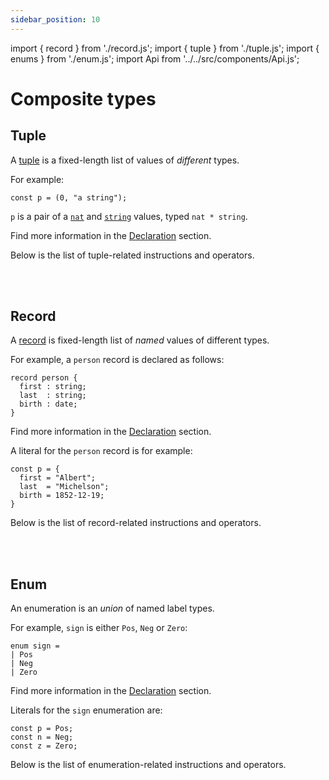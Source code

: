 ```yaml
---
sidebar_position: 10
---
```


import { record } from './record.js';
import { tuple } from './tuple.js';
import { enums } from './enum.js';
import Api from '../../src/components/Api.js';

# Composite types

## Tuple

A [tuple](/docs/reference/types#tuple) is a fixed-length list of values of *different* types.

For example:
```archetype
const p = (0, "a string");
```

`p` is a pair of a [`nat`](/docs/reference/types#nat) and [`string`](/docs/reference/types#string) values, typed `nat * string`.

Find more information in the [Declaration](/docs/reference/declarations/compositetypes#tuple) section.

Below is the list of tuple-related instructions and operators.

<Api title="Instructions" data={tuple.instructions} />
<br/>
<Api title="Operators" data={tuple.operators} />
<br/>

## Record

A [record](/docs/reference/types#record) is fixed-length list of *named* values of different types.

For example, a `person` record is declared as follows:
```archetype
record person {
  first : string;
  last  : string;
  birth : date;
}
```

Find more information in the [Declaration](/docs/reference/declarations/compositetypes#record) section.

A literal for the `person` record is for example:
```archetype
const p = {
  first = "Albert";
  last  = "Michelson";
  birth = 1852-12-19;
}
```

Below is the list of record-related instructions and operators.

<Api title="Instructions" data={record.instructions} />
<br/>
<Api title="Operators" data={record.operators} />
<br/>

## Enum

An enumeration is an *union* of named label types.

For example, `sign` is either `Pos`, `Neg` or `Zero`:
```archetype
enum sign =
| Pos
| Neg
| Zero
```

Find more information in the [Declaration](/docs/reference/declarations/compositetypes#enum) section.

Literals for the `sign` enumeration are:
```archetype
const p = Pos;
const n = Neg;
const z = Zero;
```

Below is the list of enumeration-related instructions and operators.

<Api title="Instructions" data={enums.instructions} />
<br/>
<Api title="Operators" data={enums.expressions} />
<br/>

